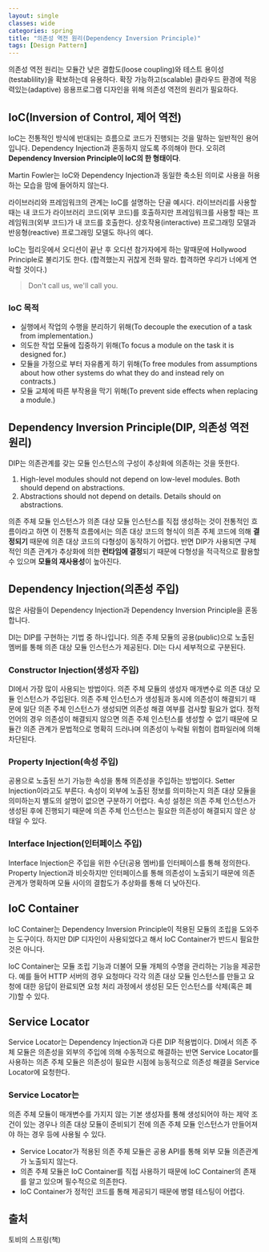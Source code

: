 ```yaml
---
layout: single
classes: wide
categories: spring
title: "의존성 역전 원리(Dependency Inversion Principle)"
tags: [Design Pattern]
---
```


의존성 역전 원리는 모듈간 낮은 결합도(loose coupling)와 테스트 용이성(testablility)을 확보하는데 유용하다. 확장 가능하고(scalable) 클라우드 환경에 적응력있는(adaptive) 응용프로그램 디자인을 위해 의존성 역전의 원리가 필요하다.

## IoC(Inversion of Control, 제어 역전)

IoC는 전통적인 방식에 반대되는 흐름으로 코드가 진행되는 것을 말하는 일반적인 용어입니다. Dependency Injection과 혼동하지 않도록 주의해야 한다. 오히려 **Dependency Inversion Principle이 IoC의 한 형태이다**.

Martin Fowler는 IoC와 Dependency Injection과 동일한 축소된 의미로 사용을 허용하는 모습을 맘에 들어하지 않는다.

라이브러리와 프레임워크의 관계는 IoC를 설명하는 단골 예시다. 라이브러리를 사용할 때는 내 코드가 라이브러리 코드(외부 코드)를 호출하지만 프레임워크를 사용할 때는 프레임워크(외부 코드)가 내 코드를 호출한다. 상호작용(interactive) 프로그래밍 모델과 반응형(reactive) 프로그래밍 모델도 하나의 예다.

IoC는 헐리웃에서 오디션이 끝난 후 오디션 참가자에게 하는 말때문에 Hollywood Principle로 불리기도 한다. (합격했는지 귀찮게 전화 말라. 합격하면 우리가 너에게 연락할 것이다.)

> Don't call us, we'll call you.

### IoC 목적

- 실행에서 작업의 수행을 분리하기 위해(To decouple the execution of a task from implementation.)
- 의도한 작업 모듈에 집중하기 위해(To focus a module on the task it is designed for.)
- 모듈을 가정으로 부터 자유롭게 하기 위해(To free modules from assumptions about how other systems do what they do and instead rely on contracts.)
- 모듈 교체에 따른 부작용을 막기 위해(To prevent side effects when replacing a module.)

## Dependency Inversion Principle(DIP, 의존성 역전 원리)

DIP는 의존관계를 갖는 모듈 인스턴스의 구성이 추상화에 의존하는 것을 뜻한다.

1. High-level modules should not depend on low-level modules. Both should depend on abstractions.
2. Abstractions should not depend on details. Details should on abstractions.

의존 주체 모듈 인스턴스가 의존 대상 모듈 인스턴스를 직접 생성하는 것이 전통적인 흐름이라고 하면 이 전통적 흐름에서는 의존 대상 코드의 형식이 의존 주체 코드에 의해 **결정되기** 때문에 의존 대상 코드의 다형성이 동작하기 어렵다. 반면 DIP가 사용되면 구체적인 의존 관계가 추상화에 의한 **런타임에 결정**되기 때문에 다형성을 적극적으로 활용할 수 있으며 **모듈의 재사용성**이 높아진다.

## Dependency Injection(의존성 주입)

많은 사람들이 Dependency Injection과 Dependency Inversion Principle을 혼동합니다.

DI는 DIP를 구현하는 기법 중 하나입니다. 의존 주체 모듈의 공용(public)으로 노출된 멤버를 통해 의존 대상 모듈 인스턴스가 제공된다. DI는 다시 세부적으로 구분된다.

### Constructor Injection(생성자 주입)

DI에서 가장 많이 사용되는 방법이다. 의존 주체 모듈의 생성자 매개변수로 의존 대상 모듈 인스턴스가 주입된다. 의존 주체 인스턴스가 생성됨과 동시에 의존성이 해결되기 때문에 일단 의존 주체 인스턴스가 생성되면 의존성 해결 여부를 검사할 필요가 없다. 정적 언어의 경우 의존성이 해결되지 않으면 의존 주체 인스턴스를 생성할 수 없기 때문에 모듈간 의존 관계가 문법적으로 명확히 드러나며 의존성이 누락될 위험이 컴파일러에 의해 차단된다.

### Property Injection(속성 주입)

공용으로 노출된 쓰기 가능한 속성을 통해 의존성을 주입하는 방법이다. Setter Injection이라고도 부른다. 속성이 외부에 노출된 정보를 의미하는지 의존 대상 모듈을 의미하는지 별도의 설명이 없으면 구분하기 어렵다. 속성 설정은 의존 주체 인스턴스가 생성된 후에 진행되기 때문에 의존 주체 인스턴스는 필요한 의존성이 해결되지 않은 상태일 수 있다.

### Interface Injection(인터페이스 주입)

Interface Injection은 주입을 위한 수단(공용 멤버)를 인터페이스를 통해 정의한다. Property Injection과 비슷하지만 인터페이스를 통해 의존성이 노출되기 때문에 의존관계가 명확하며 모듈 사이의 결합도가 추상화를 통해 더 낮아진다.

## IoC Container

IoC Container는 Dependency Inversion Principle이 적용된 모듈의 조립을 도와주는 도구이다. 하지만 DIP 디자인이 사용되었다고 해서 IoC Container가 반드시 필요한 것은 아니다.

IoC Container는 모듈 조립 기능과 더불어 모듈 개체의 수명을 관리하는 기능을 제공한다. 예를 들어 HTTP 서버의 경우 요청마다 각각 의존 대상 모듈 인스턴스를 만들고 요청에 대한 응답이 완료되면 요청 처리 과정에서 생성된 모든 인스턴스를 삭제(혹은 폐기)할 수 있다.

## Service Locator

Service Locator는 Dependency Injection과 다른 DIP 적용법이다. DI에서 의존 주체 모듈은 의존성을 외부의 주입에 의해 수동적으로 해결하는 반면 Service Locator를 사용하는 의존 주체 모듈은 의존성이 필요한 시점에 능동적으로 의존성 해결을 Service Locator에 요청한다.

### Service Locator는

의존 주체 모듈이 매개변수를 가지지 않는 기본 생성자를 통해 생성되어야 하는 제약 조건이 있는 경우나
의존 대상 모듈이 준비되기 전에 의존 주체 모듈 인스턴스가 만들어져야 하는 경우 등에 사용될 수 있다.

- Service Locator가 적용된 의존 주체 모듈은 공용 API를 통해 외부 모듈 의존관계가 노출되지 않는다.
- 의존 주체 모듈은 IoC Container를 직접 사용하기 때문에 IoC Container의 존재를 알고 있으며 필수적으로 의존한다.
- IoC Container가 정적인 코드를 통해 제공되기 때문에 병렬 테스팅이 어렵다.

## 출처

토비의 스프링(책)
